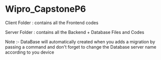 # Wipro_CapstoneP6

Client Folder : contains all the Frontend codes

Server Folder : contains all the Backend + Database Files and Codes

Note :- DataBase will automatically created when you adds a migration by passing a command and don't forget to change the Database server name according to you device

